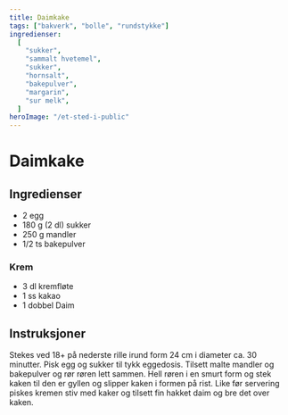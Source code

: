 ```yaml
---
title: Daimkake
tags: ["bakverk", "bolle", "rundstykke"]
ingredienser:
  [
    "sukker",
    "sammalt hvetemel",
    "sukker",
    "hornsalt",
    "bakepulver",
    "margarin",
    "sur melk",
  ]
heroImage: "/et-sted-i-public"
---
```


# Daimkake

## Ingredienser

- 2 egg
- 180 g (2 dl) sukker
- 250 g mandler
- 1/2 ts bakepulver

### Krem

- 3 dl kremfløte
- 1 ss kakao
- 1 dobbel Daim

## Instruksjoner

Stekes ved 18+ på nederste rille irund form 24 cm i diameter ca. 30 minutter.
Pisk egg og sukker til tykk eggedosis. Tilsett malte mandler og bakepulver og rør røren lett sammen. Hell røren i en smurt form og stek kaken til den er gyllen og slipper kaken i formen på rist. Like før servering piskes kremen stiv med kaker og tilsett fin hakket daim og bre det over kaken.
